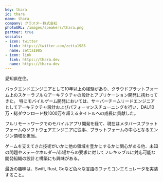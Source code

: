 ```yaml
---
key: thara
id: thara
name: thara
company: クラスター株式会社
photoURL: /images/speakers/thara.png
partner: true
socials:
- icon: twitter
  link: https://twitter.com/zetta1985
  name: zetta1985
- icon: link
  link: https://thara.dev
  name: https://thara.dev
---
```

愛知県在住。

バックエンドエンジニアとして10年以上の経験があり、クラウドプラットフォーム上のスケーラブルなアーキテクチャの設計とアプリケーション開発に携わってきた。
特にモバイルゲーム開発においては、サーバーチームリードエンジニアとしてアーキテクチャ設計およびパフォーマンスチューニングを行い、DAU10万・総ダウンロード数1000万を超えるタイトルへの成長に貢献した。

フルリモートワークでのモバイルアプリ開発を経て、現在はメタバースプラットフォームのソフトウェアエンジニアに従事、プラットフォームの中心となるエンジン領域を担当。

ゲームを支えてきた技術がいかに他の領域を豊かにするかに関心がある他、未知の問題やステークホルダー/市場からの要求に対してフレキシブルに対応可能な開発組織の設計と構築にも興味がある。

最近の趣味は、Swift, Rust, Goなど色々な言語のファミコンエミュレータを実装すること。
